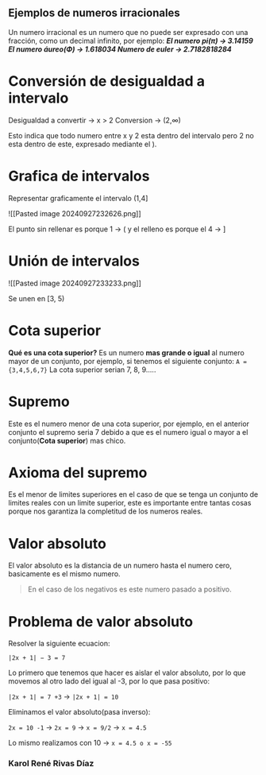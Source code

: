 ## Ejemplos de numeros irracionales
Un numero irracional es un numero que no puede ser expresado con una fracción, como un decimal infinito, por ejemplo:
***El numero pi(π) -> 3.14159
El numero áureo(Φ) -> 1.618034
Numero de euler -> 2.7182818284*** 

# Conversión de desigualdad a intervalo 
Desigualdad a convertir -> x > 2
Conversion -> (2,∞)

Esto indica que todo numero entre x y 2 esta dentro del intervalo pero 2 no esta dentro de este, expresado mediante el ).

# Grafica de intervalos
Representar graficamente el intervalo (1,4]

![[Pasted image 20240927232626.png]]

El punto sin rellenar es porque 1 -> ( y el relleno es porque el 4 -> ]

# Unión de intervalos
![[Pasted image 20240927233233.png]]

Se unen en [3, 5)

# Cota superior
**Qué es una cota superior?**
	Es un numero **mas grande o igual** al numero mayor de un conjunto, por ejemplo, si tenemos el siguiente conjunto:
	```
	A = {3,4,5,6,7}
	```
	La cota superior serian 7, 8, 9.....

# Supremo 
Este es el numero menor de una cota superior, por ejemplo, en el anterior conjunto el supremo seria 7 debido a que es el numero igual o mayor a el conjunto(**Cota superior**) mas chico.

# Axioma del supremo 
Es el menor de limites superiores en el caso de que se tenga un conjunto de limites reales con un limite superior, este es importante entre tantas cosas porque nos garantiza la completitud de los numeros reales.

# Valor absoluto 
El valor absoluto es la distancia de un numero hasta el numero cero, basicamente es el mismo numero.

> En el caso de los negativos es este numero pasado a positivo.

# Problema de valor absoluto
Resolver la siguiente ecuacion:

`|2x + 1| − 3 = 7`

Lo primero que tenemos que hacer es aislar el valor absoluto, por lo que movemos al otro lado del igual al -3, por lo que pasa positivo:

`|2x + 1| = 7 +3` -> `|2x + 1| = 10`

Eliminamos el valor absoluto(pasa inverso):

`2x = 10 -1` -> `2x = 9` -> `x = 9/2` -> `x = 4.5`

Lo mismo realizamos con 10 -> `x = 4.5 o x = -55`

### Karol René Rivas Díaz